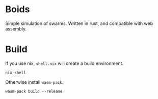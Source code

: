 # Boids
Simple simulation of swarms. Written in rust, and compatible with web assembly.

# Build

If you use nix, `shell.nix` will create a build environment.

```
nix-shell
```

Otherwise install `wasm-pack`.

```
wasm-pack build --release
```
